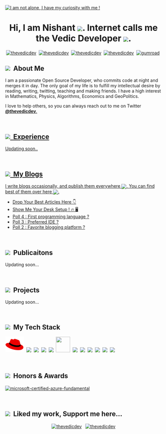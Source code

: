 [![I am not alone, I have my curiosity with me !](https://user-images.githubusercontent.com/97366282/175754587-0f292172-dfbb-49ef-ac45-56afd1149629.png)](https://twitter.com/thevedicdev)

<h1 style = font-size: "50px" align="center"> Hi, I am Nishant <img align="center" src="https://raw.githubusercontent.com/thevedicdev/devtools/main/emojis/telegram/winking-face.gif" width="38" />. Internet calls me the Vedic Developer <img align="center" src="https://raw.githubusercontent.com/thevedicdev/devtools/main/emojis/telegram/smiling-face-with-sunglasses.gif"  width="38" />.</h1>
<p align="center">
<!-- Twitter -->
<a href="https://twitter.com/nishantkantojha" target="blank"><img align="center" src="https://raw.githubusercontent.com/thevedicdev/devtools/main/icons/twitter.png" alt="thevedicdev" width="30" /></a>&nbsp
<!-- Instagram -->
<!--<a href="https://www.instagram.com/nishantkantojha/" target="blank"><img align="center" src="https://raw.githubusercontent.com/thevedicdev/devtools/main/icons/instagram.png" alt="thevedicdev"  width="30" />
</a>&nbsp-->
<!-- Linkedin -->
<a href="https://www.linkedin.com/in/nishantkantojha/" target="blank"><img align="center" src="https://raw.githubusercontent.com/thevedicdev/devtools/main/icons/linkedin.png"  alt="thevedicdev" width="30" /></a>&nbsp
 <!-- Medium -->
<a href="https://thevedicdev.medium.com/" target="blank"><img align="center" src="https://raw.githubusercontent.com/thevedicdev/devtools/main/icons/medium.png"  alt="thevedicdev" width="30" /></a>&nbsp
  <!-- Buy Me A Coffee -->
<a href="https://www.buymeacoffee.com/thevedicdev" target="blank"><img align="center" src="https://raw.githubusercontent.com/thevedicdev/devtools/main/icons/buymeacoffee.svg" alt="thevedicdev"  width="25" /></a>&nbsp
   <!-- Gumroad -->
<a href="https://thevedicdev.gumroad.com" target="blank"><img align="center" src="https://raw.githubusercontent.com/thevedicdev/devtools/main/icons/gumroad.png" alt="gumroad"  width="40" /></a>&nbsp
</p>

<!-- About Me -->
<h2 style = font-size: "50px" align=" left"><img src="https://raw.githubusercontent.com/thevedicdev/devtools/main/emojis/telegram/technologist.gif" width="32"/>&nbsp <b>About Me</b></h2>

<p align="left">
I am a passionate Open Source Developer, who commits code at night and merges it in day. The only goal of my life is to fulfill my intellectual desire by reading, writing, twitting, teaching and making friends. I have a high interest in Mathematics, Physics, Algorithms, Economics and GeoPolitics.
 
I love to help others, so you can always reach out to me on Twitter <a href="https://twitter.com/thevedicdev" target="blank"><b>@thevedicdev</b>.
</p>

<br>

<!--Projects I am working on -->
<h2 style = font-size: "50px"><img src="https://raw.githubusercontent.com/thevedicdev/devtools/main/emojis/telegram/hatching-chick.gif" width="30"/>&nbsp <b>Experience</b></h2>
<p align="left">
Updating soon..
</p>

<br>

<!-- Trending Blogs -->
<h2 style = font-size: "50px"><img src="https://raw.githubusercontent.com/thevedicdev/devtools/main/emojis/telegram/memo.gif" width="32"/>&nbsp <b>My Blogs</b></h2>

I write blogs occasionally, and publish them everywhere <img src="https://raw.githubusercontent.com/thevedicdev/devtools/main/emojis/telegram/upside-down-face.gif" width="20" align="center"/>. You can find best of them over here <img src="https://raw.githubusercontent.com/thevedicdev/devtools/main/emojis/telegram/backhand-index-pointing-down.gif" width="20" align="center"/>.

<!-- BLOG-POST-LIST:START -->
- [Drop Your Best Articles Here 👇](https://dev.to/heydrdev/drop-your-best-devto-article-536n)
- [Show Me Your Desk Setup ! 🔥 🖥](https://dev.to/heydrdev/show-your-desk-setup-3id2)
- [Poll 4 : First programming language ?](https://dev.to/heydrdev/poll-4-first-programming-language--1kl6)
- [Poll 3 : Preferred IDE ?](https://dev.to/heydrdev/poll-3-preferred-ide--55fn)
- [Poll 2 : Favorite blogging platform ?](https://dev.to/heydrdev/twitter-poll-2-6kb)
<!-- BLOG-POST-LIST:END -->

<br>

<!--Projects I am working on -->
<h2 style = font-size: "50px"><img src="https://raw.githubusercontent.com/thevedicdev/devtools/main/emojis/telegram/writing-hand.gif" width="30"/>&nbsp <b>Publicaitons</b></h2>
<p align="left">
Updating soon...
</p>

<br>

<!--Projects I am working on -->
<h2 style = font-size: "50px"><img src="https://raw.githubusercontent.com/thevedicdev/devtools/main/emojis/telegram/fire.gif" width="30"/>&nbsp <b>Projects</b></h2>
<p align="left">
Updating soon...
</p>

<br>

<!--My Tech Stack -->
<h2 style = font-size: "50px"><img src="https://raw.githubusercontent.com/thevedicdev/devtools/main/emojis/telegram/mechanical-arm.gif" width="30"/>&nbsp <b>My Tech Stack</b></h2>

<p align="left">
<img src="https://raw.githubusercontent.com/thevedicdev/devtools/main/language-and-framework/red-hat.png" width="60" height="50"/>&nbsp
<img src="https://raw.githubusercontent.com/thevedicdev/devtools/main/language-and-framework/bash.png" width="50"/>&nbsp
<img src="https://raw.githubusercontent.com/thevedicdev/devtools/main/language-and-framework/docker.png" width="50"/>&nbsp
<img src="https://raw.githubusercontent.com/thevedicdev/devtools/main/language-and-framework/kubernetes.png" width="50"/>&nbsp
<img src="https://raw.githubusercontent.com/thevedicdev/devtools/main/language-and-framework/ansible.png" width="50"/>&nbsp
<img src="https://raw.githubusercontent.com/thevedicdev/devtools/main/language-and-framework/flutter.png" width="46" height="50" >&nbsp
<img src="https://raw.githubusercontent.com/thevedicdev/devtools/main/language-and-framework/firebase.png" width="50"/>&nbsp
<img src="https://raw.githubusercontent.com/thevedicdev/devtools/main/language-and-framework/bash.png" width="50" />&nbsp
<img src="https://raw.githubusercontent.com/thevedicdev/devtools/main/language-and-framework/google-cloud.png" width="50" />&nbsp
<img src="https://raw.githubusercontent.com/thevedicdev/devtools/main/language-and-framework/vscode.png" width="50">&nbsp
<img src="https://raw.githubusercontent.com/thevedicdev/devtools/main/language-and-framework/github.png" width="50"/>&nbsp
<img src="https://raw.githubusercontent.com/thevedicdev/devtools/main/language-and-framework/git.png" width="50"/>&nbsp
</p>

<br>

<!--Honors & Awards -->
<p align="left">
<h2 style = font-size: "50px"><img src="https://raw.githubusercontent.com/thevedicdev/devtools/main/emojis/telegram/partying-face.gif" width="30"/>&nbsp <b>Honors & Awards</b></h2>
</p>
<p align="left">
<a href="https://www.credly.com/badges/213168a9-61d0-47d4-a02d-72e617ca7237/public_url" target="blank"><img align="center" src="https://raw.githubusercontent.com/thevedicdev/devtools/main/certificate/microsoft-certified-azure-fundamentals.png"  alt="microsoft-certified-azure-fundamental" width="90" /></a>
</p>

<br>
<!-- Support Me -->
<h2 style = font-size: "50px"><img src="https://raw.githubusercontent.com/thevedicdev/devtools/main/emojis/telegram/star-struck.gif" width="30"/>&nbsp <b>Liked my work, Support me here...</b></h2>
<p align="center">
<a href="https://www.buymeacoffee.com/thevedicdev" target="blank"><img align="center" src="https://raw.githubusercontent.com/thevedicdev/devtools/main/icons/buymeacoffee-button.png" alt="thevedicdev"  width=250" /></a>&nbsp&nbsp
 <a href="https://www.patreon.com/thevedicdev" target="blank"><img align="center" src="https://raw.githubusercontent.com/thevedicdev/devtools/main/icons/patreon-button.png" alt="thevedicdev"  width="250" /></a>
</p>
